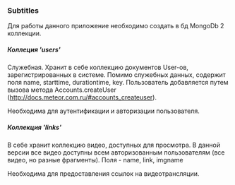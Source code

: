 ### Subtitles

Для работы данного приложение необходимо создать в бд MongoDb 2  коллекции.

##### Коллеция 'users' 
Служебная. Хранит в себе коллекцию документов User-ов, зарегистрированных в системе.
Помимо служебных данных, содержит поля name, starttime, durationtime, key. 
Пользователь добавляется путем вызова метода Accounts.createUser 
(http://docs.meteor.com.ru/#accounts_createuser).

Необходима для аутентификации и авторизации пользователя.


##### Коллекция 'links'
В себе хранит коллекцию видео, доступных для просмотра. В данной версии все видео доступны всем авторизованным пользователям (все видео, но разные фрагменты).
Поля - name, link, imgname

Необходима для предоставления ссылок на видеотрансляции.

